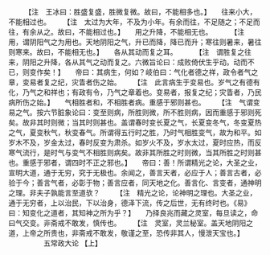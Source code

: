 <!-- { "loadSidebar": true } -->
　　 【注　王冰曰：胜盛复盛，胜微复微。故曰，不能相多也。】　　往来小大，不能相过也。
　　【注　太过为大年，不及为小年。有余而往，不足随之；不足而往，有余从之。故曰，不能相过也。】　　用之升降，不能相无也。
　　 【注　用，谓阴阳气之为用也。天地阴阳之气，升已而降，降已而升；寒往则暑来，暑往则寒来。故曰，不能相无也。】　　各从其动而复之耳。
　　 【注　谓胜复之往来，阴阳之升降，各从其气之动而复之。六微旨论曰：成败倚伏生乎动。动而不已，则变作矣！】　　帝曰：其病生，何如？岐伯曰：气化者德之祥，政令者气之章，变易者复之纪，灾眚者伤之始。　　 【注　此言病生于变易也。岁气之有德有化，乃气之和祥也；有政有令，乃气之章着也。变易者，报复之纪；灾眚者，乃民病所伤之始。】　　气相胜者和，不相胜者病。重感于邪则甚也。　　 【注　气谓变易之气。按六节脏象论曰：变至则病，所胜则微，所不胜则病，因而重感于邪则死矣。故非其时则微；当其时则甚也。盖谓春时变长夏之气，长夏变冬气，冬变夏热之气，夏变秋气，秋变春气。所谓得五行时之胜，乃时气相胜变气，故为和平。如岁木不及，岁金太过，春时反变为肃杀。如岁火不及，岁水太过，夏时应热，而反寒气流行，是时气与变气不相胜则病矣。故非其所胜之时则微，当其所胜之时则甚也。重感于邪者，谓四时不正之邪也。】　　帝曰：善！所谓精光之论，大圣之业，宣明大道，通于无穷，究于无极也。余闻之，善言天者，必应于人；善言古者，必验于今；善言气者，必彰于物；善言应者，同天地之化。善言化、言变者，通神明之理。非夫子孰能言至道欤？　　 【注　精光之论，论神明之理也。大圣之业，通于无穷者，上以治民，下以治身，德泽下流，传之后世，无有终时也。《易》曰：知变化之道者，其知神之所为乎？】　　乃择良兆而藏之灵室，每旦读之，命曰气交变。非斋戒不敢发，慎传也。　　 【注　灵室，灵兰秘室。盖天地阴阳之道，上帝之所贵也，非斋戒不敢发，敬谨之至，恐传非其人，慢泄天宝也。】
　　　　　五常政大论 【上】


